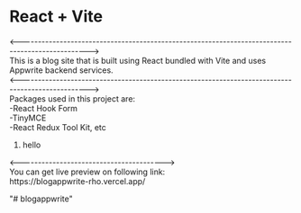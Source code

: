 # React + Vite<br/>
<-------------------------------------------------------------------------------------------------><br/>
This is a blog site that is built using React bundled with Vite and uses Appwrite backend services.<br/>
<-------------------------------------------------------------------------------------------------><br/>
Packages used in this project are:<br/>
-React Hook Form<br/>
-TinyMCE<br/>
-React Redux Tool Kit, etc<br/>
<ol>
  <li>
    hello
  </li>
</ol>
<----------------------------------------><br/>
You can get live preview on following link:<br/>
https://blogappwrite-rho.vercel.app/
<br/>


"# blogappwrite" 
